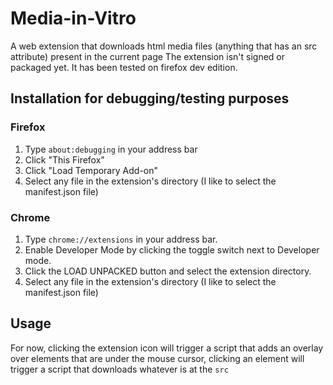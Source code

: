 # Media-in-Vitro
A web extension that downloads html media files (anything that has an src attribute) present in the current page
The extension isn't signed or packaged yet. It has been tested on firefox dev edition.
## Installation for debugging/testing purposes 
### Firefox

1. Type `about:debugging` in your address bar
2. Click "This Firefox" 
3. Click "Load Temporary Add-on"
4. Select any file in the extension's directory (I like to select the manifest.json file)
### Chrome
1. Type `chrome://extensions` in your address bar.
2. Enable Developer Mode by clicking the toggle switch next to Developer mode.
3. Click the LOAD UNPACKED button and select the extension directory.
4. Select any file in the extension's directory (I like to select the manifest.json file)
## Usage
For now, clicking the extension icon will trigger a script that adds an overlay over elements that are under the mouse cursor, clicking an element will trigger a script that downloads whatever is at the `src`
